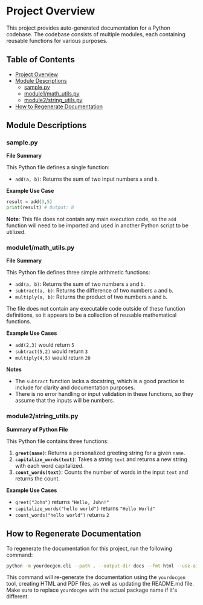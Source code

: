 # Project Overview
This project provides auto-generated documentation for a Python codebase. The codebase consists of multiple modules, each containing reusable functions for various purposes.

## Table of Contents
- [Project Overview](#project-overview)
- [Module Descriptions](#module-descriptions)
  * [sample.py](#samplepy)
  * [module1/math_utils.py](#module1math_utils-py)
  * [module2/string_utils.py](#module2string_utils-py)
- [How to Regenerate Documentation](#how-to-regenerate-documentation)

## Module Descriptions

### sample.py
**File Summary**

This Python file defines a single function:

* `add(a, b)`: Returns the sum of two input numbers `a` and `b`.

**Example Use Case**

```python
result = add(3,5)
print(result) # Output: 8
```

**Note**: This file does not contain any main execution code, so the `add` function will need to be imported and used in another Python script to be utilized.

### module1/math_utils.py
**File Summary**

This Python file defines three simple arithmetic functions:

* `add(a, b)`: Returns the sum of two numbers `a` and `b`.
* `subtract(a, b)`: Returns the difference of two numbers `a` and `b`.
* `multiply(a, b)`: Returns the product of two numbers `a` and `b`.

The file does not contain any executable code outside of these function definitions, so it appears to be a collection of reusable mathematical functions.

**Example Use Cases**

* `add(2,3)` would return `5`
* `subtract(5,2)` would return `3`
* `multiply(4,5)` would return `20`

**Notes**

* The `subtract` function lacks a docstring, which is a good practice to include for clarity and documentation purposes.
* There is no error handling or input validation in these functions, so they assume that the inputs will be numbers.

### module2/string_utils.py
**Summary of Python File**

This Python file contains three functions:

1. **`greet(name)`**: Returns a personalized greeting string for a given `name`.
2. **`capitalize_words(text)`**: Takes a string `text` and returns a new string with each word capitalized.
3. **`count_words(text)`**: Counts the number of words in the input `text` and returns the count.

**Example Use Cases**

* `greet("John")` returns `"Hello, John!"`
* `capitalize_words("hello world")` returns `"Hello World"`
* `count_words("hello world")` returns `2`

## How to Regenerate Documentation
To regenerate the documentation for this project, run the following command:

```bash
python -m yourdocgen.cli --path . --output-dir docs --fmt html --use-ai --pdf --readme
```

This command will re-generate the documentation using the `yourdocgen` tool, creating HTML and PDF files, as well as updating the README.md file. Make sure to replace `yourdocgen` with the actual package name if it's different.